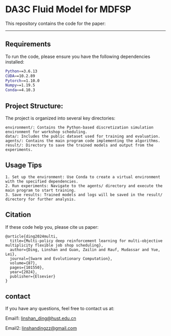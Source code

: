 # DA3C Fluid Model for MDFSP

This repository contains the code for the paper: 

****

## Requirements

To run the code, please ensure you have the following dependencies installed:

```bash
Python==3.6.13
CUDA==10.2.89
Pytorch==1.10.0
Numpy==1.19.5
Conda==4.10.3
```
## Project Structure:
The project is organized into several key directories:
```
environment/: Contains the Python-based discretization simulation environment for workshop scheduling.
data/: Includes the public dataset used for training and evaluation.
agents/: Contains the main program code implementing the algorithms.
result/: Directory to save the trained models and output from the experiments.
```
## Usage Tips
```
1. Set up the environment: Use Conda to create a virtual environment with the specified dependencies.
2. Run experiments: Navigate to the agents/ directory and execute the main program to start training.
3. Save results: Trained models and logs will be saved in the result/ directory for further analysis.
```
## Citation
If these code help you, please cite us paper:
```
@article{ding2024multi,
  title={Multi-policy deep reinforcement learning for multi-objective multiplicity flexible job shop scheduling},
  author={Ding, Linshan and Guan, Zailin and Rauf, Mudassar and Yue, Lei},
  journal={Swarm and Evolutionary Computation},
  volume={87},
  pages={101550},
  year={2024},
  publisher={Elsevier}
}
```
## contact
If you have any questions,  feel free to contact us at:

Email1: linshan_ding@hust.edu.cn

Email2: linshandingzz@gmail.com
